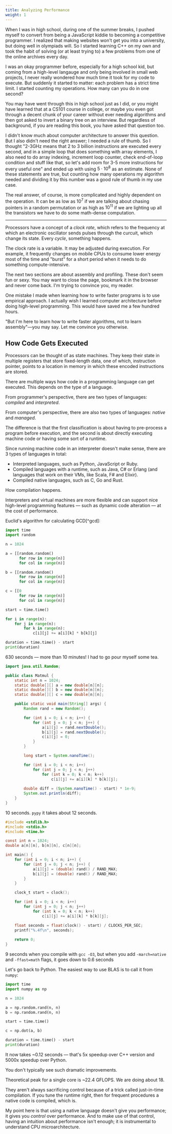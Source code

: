 ```yaml
---
title: Analyzing Performance
weight: 1
---
```


When I was in high school, during one of the summer breaks, I pushed myself to convert from being a JavaScript kiddie to becoming a competitive programmer. I realized that making websites won't get you into a university, but doing well in olympiads will. So I started learning C++ on my own and took the habit of solving (or at least trying to) a few problems from one of the online archives every day.

I was an okay programmer before, especially for a high school kid, but coming from a high-level langauge and only being involved in small web projects, I never really wondered how much time it took for my code to execute. But suddenly it started to matter: each problem has a strict time limit. I started counting my operations. How many can you do in one second?

You may have went through this in high school just as I did, or you might have learned that at a CS101 course in college, or maybe you even got through a decent chunk of your career without ever needing algorithms and then got asked to invert a binary tree on an interview. But regardless of background, if you are reading this book, you have asked that question too.

I didn't know much about computer architecture to answer this question. But I also didn't need the right answer; I needed a rule of thumb. So I thought "2-3GHz means that 2 to 3 billion instructions are executed every second, and in a simple loop that does something with array elements, I also need to do array indexing, increment loop counter, check end-of-loop condition and stuff like that, so let's add room for 3-5 more instructions for every useful one" and ended up with using $5 \cdot 10^8$ as an estimate. None of these statements are true, but counting how many operations my algorithm needed and dividing it by this number was a good rule of thumb in my use case.

The real answer, of course, is more complicated and highly dependent on the operation. It can be as low as $10^7$ if we are talking about chasing pointers in a random permutation or as high as $10^{11}$ if we are lighting up all the transistors we have to do some math-dense computation.

---

Processors have a concept of a *clock rate*, which refers to the frequency at which an electronic oscillator sends pulses through the curcuit, which change its state. Every *cycle*, something happens.

The clock rate is a variable. It may be adjusted during execution. For example, it frequently changes on mobile CPUs to consume lower energy most of the time and "burst" for a short period when it needs to do something compute-intensive.

The next two sections are about assembly and profiling. These don't seem fun or sexy. You may want to close the page, bookmark it in the browser and never come back. I'm trying to convince you, my reader.

One mistake I made when learning how to write faster programs is to use empirical approach. I actually wish I learned computer architecture before doing high-level programming. This would have saved me a few hundred hours.

"But I'm here to learn how to write faster algorithms, not to learn assembly"—you may say. Let me convince you otherwise.

## How Code Gets Executed

Processors can be thought of as state machines. They keep their state in multiple registers that store fixed-length data, one of which, instruction pointer, points to a location in memory in which these encoded instructions are stored.

There are multiple ways how code in a programming language can get executed. This depends on the type of a language.

From programmer's perspective, there are two types of languages: *compiled* and *interpreted*.

From computer's perspective, there are also two types of languages: *native* and *managed*.

The difference is that the first classification is about having to pre-process a program before execution, and the second is about directly executing machine code or having some sort of a runtime.

Since running machine code in an interpreter doesn't make sense, there are 3 types of languages in total:

- Interpreted languages, such as Python, JavaScript or Ruby.
- Compiled languages with a runtime, such as Java, C# or Erlang (and languages that work on their VMs, like Scala, F# and Elixir).
- Compiled native languages, such as C, Go and Rust.

How compilation happens.

Interpreters and virtual machines are more flexible and can support nice high-level programming features — such as dynamic code alteration — at the cost of performance.

Euclid's algorithm for calculating GCD[^gcd]:

```python
import time
import random

n = 1024

a = [[random.random()
      for row in range(n)]
      for col in range(n)]

b = [[random.random()
      for row in range(n)]
      for col in range(n)]

c = [[0
      for row in range(n)]
      for col in range(n)]

start = time.time()

for i in range(n):
    for j in range(n):
        for k in range(n):
            c[i][j] += a[i][k] * b[k][j]

duration = time.time() - start
print(duration)
```

630 seconds — more than 10 minutes! I had to go pour myself some tea.

```java
import java.util.Random;

public class Matmul {
    static int n = 1024;
    static double[][] a = new double[n][n];
    static double[][] b = new double[n][n];
    static double[][] c = new double[n][n];

    public static void main(String[] args) {
        Random rand = new Random();

        for (int i = 0; i < n; i++) {
            for (int j = 0; j < n; j++) {
                a[i][j] = rand.nextDouble();
                b[i][j] = rand.nextDouble();
                c[i][j] = 0;
            }
        }

        long start = System.nanoTime();

        for (int i = 0; i < n; i++)
            for (int j = 0; j < n; j++)
                for (int k = 0; k < n; k++)
                    c[i][j] += a[i][k] * b[k][j];
                
        double diff = (System.nanoTime() - start) * 1e-9;
        System.out.println(diff);
    }
}
```

10 seconds. `pypy` it takes about 12 seconds.

```c
#include <stdlib.h>
#include <stdio.h>
#include <time.h>

const int n = 1024;
double a[n][n], b[n][n], c[n][n];

int main() {
    for (int i = 0; i < n; i++) {
        for (int j = 0; j < n; j++) {
            a[i][j] = (double) rand() / RAND_MAX;
            b[i][j] = (double) rand() / RAND_MAX;
        }
    }

    clock_t start = clock();

    for (int i = 0; i < n; i++)
        for (int j = 0; j < n; j++)
            for (int k = 0; k < n; k++)
                c[i][j] += a[i][k] * b[k][j];

    float seconds = float(clock() - start) / CLOCKS_PER_SEC;
    printf("%.4f\n", seconds);
    
    return 0;
}
```

9 seconds when you compile with `gcc -O3`, but when you add `-march=native` and `-ffast=math` flags, it goes down to 0.6 seconds

Let's go back to Python. The easiest way to use BLAS is to call it from `numpy`:

```python
import time
import numpy as np

n = 1024

a = np.random.rand(n, n)
b = np.random.rand(n, n)

start = time.time()

c = np.dot(a, b)

duration = time.time() - start
print(duration)
```

It now takes ~0.12 seconds — that's 5x speedup over C++ version and 5000x speedup over Python.

You don't typically see such dramatic improvements.

Theoretical peak for a single core is ~22.4 GFLOPS. We are doing about 18.

They aren't always sacrificing control because of a trick called just-in-time compilation. If you tune the runtime right, then for frequent procedures a native code is compiled, which is.

My point here is that using a native language doesn't give you performance; it gives you *control* over performance. And to make use of that control, having an intuition about performance isn't enough; it is instrumental to understand CPU microarchitecture.
